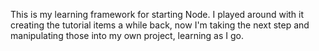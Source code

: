 This is my learning framework for starting Node. I played around with it creating the tutorial items a while back, now I'm taking the next step and manipulating those into my own project, learning as I go.
